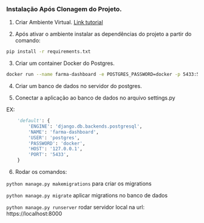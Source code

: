 ### Instalação Após Clonagem do Projeto.

1. Criar Ambiente Virtual. [Link tutorial](https://www.treinaweb.com.br/blog/criando-ambientes-virtuais-para-projetos-python-com-o-virtualenv/)

2. Após ativar o ambiente instalar as dependências do projeto a partir do comando:
```sh
pip install -r requirements.txt
```

3. Criar um container Docker do Postgres.
```sh
docker run --name farma-dashboard -e POSTGRES_PASSWORD=docker -p 5433:5432 -d -t postgres
```

4. Criar um banco de dados no servidor do postgres.

5. Conectar a aplicação ao banco de dados no arquivo settings.py

EX:
```python
    'default': {
        'ENGINE': 'django.db.backends.postgresql',
        'NAME': 'farma-dashboard',
        'USER': 'postgres',
        'PASSWORD': 'docker',
        'HOST': '127.0.0.1',
        'PORT': '5433',
    }
```

6. Rodar os comandos: 

`python manage.py makemigrations` para criar os migrations

`python manage.py migrate` aplicar migrations no banco de dados

`python manage.py runserver` rodar servidor local na url: https://localhost:8000